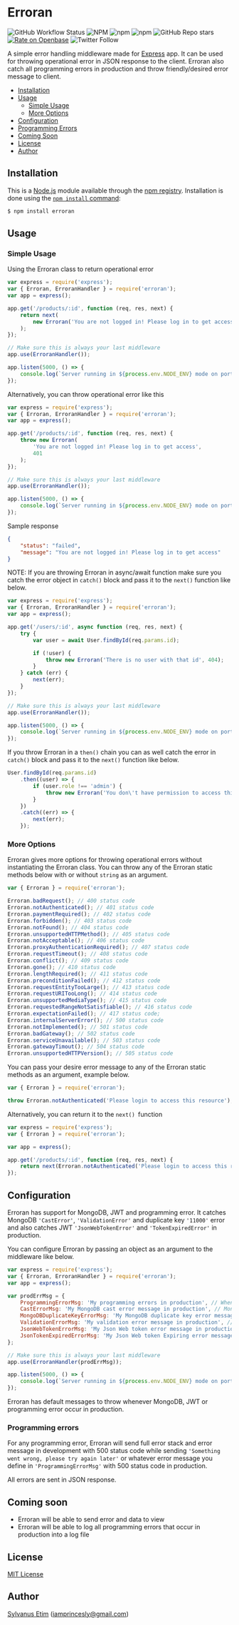 # Erroran

![GitHub Workflow Status](https://img.shields.io/github/workflow/status/iamprincesly/erroran/Release?style=flat-square) ![NPM](https://img.shields.io/npm/l/erroran?style=flat-square) ![npm](https://img.shields.io/npm/v/erroran?style=flat-square) ![npm](https://img.shields.io/npm/dm/erroran?style=flat-square) ![GitHub Repo stars](https://img.shields.io/github/stars/iamprincesly/erroran?style=flat-square) [![Rate on Openbase](https://badges.openbase.com/js/rating/erroran.svg)](https://openbase.com/js/erroran?utm_source=embedded&utm_medium=badge&utm_campaign=rate-badge) ![Twitter Follow](https://img.shields.io/twitter/follow/iamprincesly?style=flat-square)

A simple error handling middleware made for [Express](http://expressjs.com/) app. It can be used for throwing operational error in JSON response to the client. Erroran also catch all programming errors in production and throw friendly/desired error message to client.

-   [Installation](#installation)
-   [Usage](#usage)
    -   [Simple Usage](#simple-usage)
    -   [More Options](#more-options)
-   [Configuration](#configuration)
-   [Programming Errors](#programming-errors)
-   [Coming Soon](#coming-soon)
-   [License](#license)
-   [Author](#author)

## Installation

This is a [Node.js](https://nodejs.org/en/) module available through the
[npm registry](https://www.npmjs.com/). Installation is done using the
[`npm install` command](https://docs.npmjs.com/getting-started/installing-npm-packages-locally):

```sh
$ npm install erroran
```

## Usage

### Simple Usage

Using the Erroran class to return operational error

```javascript
var express = require('express');
var { Erroran, ErroranHandler } = require('erroran');
var app = express();

app.get('/products/:id', function (req, res, next) {
    return next(
        new Erroran('You are not logged in! Please log in to get access', 401)
    );
});

// Make sure this is always your last middleware
app.use(ErroranHandler());

app.listen(5000, () => {
    console.log(`Server running in ${process.env.NODE_ENV} mode on port 5000`);
});
```

Alternatively, you can throw operational error like this

```javascript
var express = require('express');
var { Erroran, ErroranHandler } = require('erroran');
var app = express();

app.get('/products/:id', function (req, res, next) {
    throw new Erroran(
        'You are not logged in! Please log in to get access',
        401
    );
});

// Make sure this is always your last middleware
app.use(ErroranHandler());

app.listen(5000, () => {
    console.log(`Server running in ${process.env.NODE_ENV} mode on port 5000`);
});
```
Sample response
```json
{
    "status": "failed",
    "message": "You are not logged in! Please log in to get access"
}
```

NOTE: If you are throwing Erroran in async/await function make sure you catch the error object in ```catch()``` block and pass it to the ```next()``` function like below.

```javascript
var express = require('express');
var { Erroran, ErroranHandler } = require('erroran');
var app = express();

app.get('/users/:id', async function (req, res, next) {
    try {
        var user = await User.findById(req.params.id);

        if (!user) {
            throw new Erroran('There is no user with that id', 404);
        }
    } catch (err) {
        next(err);
    }
});

// Make sure this is always your last middleware
app.use(ErroranHandler());

app.listen(5000, () => {
    console.log(`Server running in ${process.env.NODE_ENV} mode on port 5000`);
});
```

If you throw Erroran in a `then()` chain you can as well catch the error in `catch()` block and pass it to the `next()` function like below.

```javascript
User.findById(req.params.id)
    .then((user) => {
        if (user.role !== 'admin') {
            throw new Erroran('You don\'t have permission to access this route', 403);
        }
    })
    .catch((err) => {
        next(err);
    });
```

### More Options

Erroran gives more options for throwing operational errors without instantiating the Erroran class. You can throw any of the Erroran static methods below with or without ```string``` as an argument.

```javascript
var { Erroran } = require('erroran');

Erroran.badRequest(); // 400 status code
Erroran.notAuthenticated(); // 401 status code
Erroran.paymentRequired(); // 402 status code
Erroran.forbidden(); // 403 status code
Erroran.notFound(); // 404 status code
Erroran.unsupportedHTTPMethod(); // 405 status code
Erroran.notAcceptable(); // 406 status code
Erroran.proxyAuthenticationRequired(); // 407 status code
Erroran.requestTimeout(); // 408 status code
Erroran.conflict(); // 409 status code
Erroran.gone(); // 410 status code
Erroran.lengthRequired(); // 411 status code
Erroran.preconditionFailed(); // 412 status code
Erroran.requestEntityTooLarge(); // 413 status code
Erroran.requestURITooLong(); // 414 status code
Erroran.unsupportedMediaType(); // 415 status code
Erroran.requestedRangeNotSatisfiable(); // 416 status code
Erroran.expectationFailed(); // 417 status code;
Erroran.internalServerError(); // 500 status code
Erroran.notImplemented(); // 501 status code
Erroran.badGateway(); // 502 status code
Erroran.serviceUnavailable(); // 503 status code
Erroran.gatewayTimout(); // 504 status code
Erroran.unsupportedHTTPVersion(); // 505 status code
```
You can pass your desire error message to any of the Erroran static methods as an argument, example below.

```javascript
var { Erroran } = require('erroran');

throw Erroran.notAuthenticated('Please login to access this resource');
```
Alternatively, you can return it to the ```next() ```function

```javascript
var express = require('express');
var { Erroran } = require('erroran');

var app = express();

app.get('/products/:id', function (req, res, next) {
    return next(Erroran.notAuthenticated('Please login to access this resource'));
});
```

## Configuration

Erroran has support for MongoDB, JWT and programming error. It catches MongoDB `'CastError'`, `'ValidationError'` and duplicate key `'11000'` error and also catches JWT `'JsonWebTokenError'` and `'TokenExpiredError'` in production.

You can configure Erroran by passing an object as an argument to the middleware like below.

```javascript
var express = require('express');
var { Erroran, ErroranHandler } = require('erroran');
var app = express();

var prodErrMsg = {
    ProgrammingErrorMsg: 'My programming errors in production', // When other programming error occur in production
    CastErrorMsg: 'My MongoDB cast error message in production', // MongoDB CastError
    MongoDBDuplicateKeyErrorMsg: 'My MongoDB duplicate key error message in production', // MongoDB DuplicateKeyError 11000
    ValidationErrorMsg: 'My validation error message in production', // MongoDB ValidationError
    JsonWebTokenErrorMsg: 'My Json Web token error message in production', // JWT JsonWebTokenError
    JsonTokenExpiredErrorMsg: 'My Json Web token Expiring error message in production', // TokenExpiredError
};

// Make sure this is always your last middleware
app.use(ErroranHandler(prodErrMsg));

app.listen(5000, () => {
    console.log(`Server running in ${process.env.NODE_ENV} mode on port 5000`);
});
```

Erroran has default messages to throw whenever MongoDB, JWT or programming error occur in production.

### Programming errors

For any programming error, Erroran will send full error stack and error message in development with 500 status code while sending `'Something went wrong, please try again later'` or whatever error message you define in `'ProgrammingErrorMsg'` with 500 status code in production.

All errors are sent in JSON response.

## Coming soon

-   Erroran will be able to send error and data to view
-   Erroran will be able to log all programming errors that occur in production into a log file

## License

[MIT License](http://www.opensource.org/licenses/mit-license.php)

## Author

[Sylvanus Etim](https://github.com/iamprincesly) ([iamprincesly@gmail.com](mailto:iamprincesly@gmail.com))
